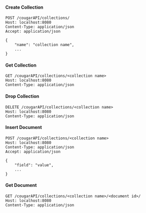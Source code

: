 #### Create Collection
```
POST /cougarAPI/collections/ 
Host: localhost:8080
Content-Type: application/json
Accept: application/json

{
    "name": "collection name",
    ...
}
```
#### Get Collection
```
GET /cougarAPI/collections/<collection name>
Host: localhost:8080
Content-Type: application/json
```

#### Drop Collection
```
DELETE /cougarAPI/collections/<collection name>
Host: localhost:8080
Content-Type: application/json
```
#### Insert Document
```
POST /cougarAPI/collections/<collection name> 
Host: localhost:8080
Content-Type: application/json
Accept: application/json

{
    "field": "value",
    ...
}
```

#### Get Document
```
GET /cougarAPI/collections/<collection name>/<document id>/
Host: localhost:8080
Content-Type: application/json
```

